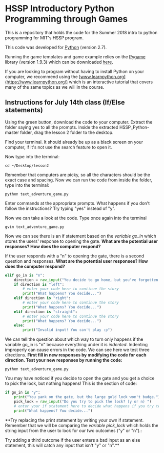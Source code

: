 # HSSP Introductory Python Programming through Games

This is a repository that holds the code for the Summer 2018 intro to python programming for MIT's HSSP program.

This code was developed for [Python](https://www.python.org/downloads/) (version 2.7).

Running the game templates and game example relies on the [Pygame](https://www.pygame.org/wiki/GettingStarted) library (version 1.9.3) which can be downloaded [here](https://www.pygame.org/download.shtml).

If you are looking to program without having to install Python on your computer, we recommend using the [www.learnpython.org](https://www.learnpython.org/) which is an interactive tutorial that covers many of the same topics as we will in the course.


## Instructions for July 14th class (If/Else statements)

Using the green button, download the code to your computer. Extract the folder saying yes to all the prompts. Inside the extracted HSSP_Python-master folder, drag the lesson 2 folder to the desktop.

Find your terminal. It should already be up as a black screen on your computer, if it's not use the search feature to open it.

Now type into the terminal:

```
cd ~/Desktop/lesson2
```

Remember that computers are picky, so all the characters should be the exact case and spacing.
Now we can run the code from inside the folder, type into the terminal:

```
python text_adventure_game.py 
```

Enter commands at the appropriate prompts. What happens if you don't follow the instructions? Try typing "yes" instead of "y".

Now we can take a look at the code. Type once again into the terminal

```
gvim text_adventure_game.py 
```

Now we can see there is an if statement based on the *variable go_in* which stores the users' response to opening the gate. **What are the potential user responses? How does the computer respond?**


If the user responds with a "n" to opening the gate, there is a second question and responses. **What are the potential user responses? How does the computer respond?**

```python
elif go_in is "n":
    direction = raw_input("You decide to go home, but you've forgotten the way! Do you go left, right, or straight? (left,right,straight) ")
    if direction is "left":
        # enter your code here to continue the story
        print("What happens? You decide...")
    elif direction is "right":
        # enter your code here to continue the story
        print("What happens? You decide...")
    elif direction is "straight":
        # enter your code here to continue the story
        print("What happens? You decide...")
    else:
        print("Invalid input! You can't play :p")        

```

We can tell the question about which way to turn only happens if the variable go_in is "n" because everything under it is *indented*. Indenting improperly can cause errors in the code. We can see here we test three directions. **First fill in new responses by modifying the code for each direction. Test your new responses by running the code:**

```
python text_adventure_game.py 
```
You may have noticed if you decide to open the gate and you get a choice to pick the lock, but nothing happens! This is the section of code:

```python
if go_in is "y":
    print("You yank on the gate, but the large gold lock won't budge.")
    pick_lock = raw_input("Do you try to pick the lock? (y or n) ")
    # enter your if statement here to decide what happens if you try to pick the lock
    print("What happens? You decide...")    
```

**Try replacing the print statement by writing your own if statement. Remember that we will be comparing the *variable pick_lock* which holds the string input from the user to look for our two outcomes ("y" or "n").:


Try adding a third outcome if the user enters a bad input as an else statement, this will catch any input that isn't "y" or "n".**